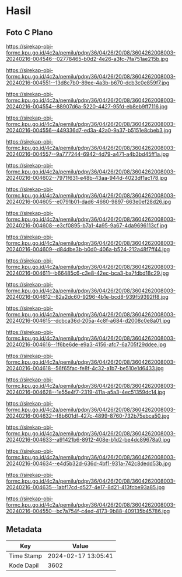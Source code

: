 # Hasil

## Foto C Plano

https://sirekap-obj-formc.kpu.go.id/4c2a/pemilu/pdpr/36/04/26/20/08/3604262008003-20240216-004546--02778465-b0d2-4e26-a3fc-7fa751ae215b.jpg

https://sirekap-obj-formc.kpu.go.id/4c2a/pemilu/pdpr/36/04/26/20/08/3604262008003-20240216-004551--13d8c7b0-89ee-4a3b-b670-dcb3c0e859f7.jpg

https://sirekap-obj-formc.kpu.go.id/4c2a/pemilu/pdpr/36/04/26/20/08/3604262008003-20240216-004554--88907d6a-5220-4427-95fd-eb8eb9ff7116.jpg

https://sirekap-obj-formc.kpu.go.id/4c2a/pemilu/pdpr/36/04/26/20/08/3604262008003-20240216-004556--449336d7-ed3a-42a0-9a37-b5151e8cbeb3.jpg

https://sirekap-obj-formc.kpu.go.id/4c2a/pemilu/pdpr/36/04/26/20/08/3604262008003-20240216-004557--9a777244-6942-4d79-a471-a4b3bd45ff1a.jpg

https://sirekap-obj-formc.kpu.go.id/4c2a/pemilu/pdpr/36/04/26/20/08/3604262008003-20240216-004602--7971f631-e48b-43aa-944d-4023df1ac178.jpg

https://sirekap-obj-formc.kpu.go.id/4c2a/pemilu/pdpr/36/04/26/20/08/3604262008003-20240216-004605--e0791b01-dad6-4660-9897-663e0ef28d26.jpg

https://sirekap-obj-formc.kpu.go.id/4c2a/pemilu/pdpr/36/04/26/20/08/3604262008003-20240216-004608--e3cf0895-b7a1-4a95-9a67-4da9696113cf.jpg

https://sirekap-obj-formc.kpu.go.id/4c2a/pemilu/pdpr/36/04/26/20/08/3604262008003-20240216-004609--d84dbe3b-b0d0-406a-b524-212a48f7ff44.jpg

https://sirekap-obj-formc.kpu.go.id/4c2a/pemilu/pdpr/36/04/26/20/08/3604262008003-20240216-004611--b66485c6-c3e8-42ec-bca3-ba7fdbd18c29.jpg

https://sirekap-obj-formc.kpu.go.id/4c2a/pemilu/pdpr/36/04/26/20/08/3604262008003-20240216-004612--82a2dc60-9296-4b1e-bcd8-939f59392ff8.jpg

https://sirekap-obj-formc.kpu.go.id/4c2a/pemilu/pdpr/36/04/26/20/08/3604262008003-20240216-004615--dcbca36d-205a-4c8f-a684-d2008c0e8a01.jpg

https://sirekap-obj-formc.kpu.go.id/4c2a/pemilu/pdpr/36/04/26/20/08/3604262008003-20240216-004616--1f6be6de-e9a3-4156-afc7-6a705f29ddee.jpg

https://sirekap-obj-formc.kpu.go.id/4c2a/pemilu/pdpr/36/04/26/20/08/3604262008003-20240216-004618--56f65fac-fe8f-4c32-a1b7-be510e1d6433.jpg

https://sirekap-obj-formc.kpu.go.id/4c2a/pemilu/pdpr/36/04/26/20/08/3604262008003-20240216-004628--1e55e4f7-2319-411a-a5a3-4ec51359dc14.jpg

https://sirekap-obj-formc.kpu.go.id/4c2a/pemilu/pdpr/36/04/26/20/08/3604262008003-20240216-004632--f8b601df-427c-4899-8760-732b75ebca50.jpg

https://sirekap-obj-formc.kpu.go.id/4c2a/pemilu/pdpr/36/04/26/20/08/3604262008003-20240216-004633--a91421b6-8912-408e-b1d2-be4dc89678a0.jpg

https://sirekap-obj-formc.kpu.go.id/4c2a/pemilu/pdpr/36/04/26/20/08/3604262008003-20240216-004634--e4d5b32d-636d-4bf1-931a-742c8dedd53b.jpg

https://sirekap-obj-formc.kpu.go.id/4c2a/pemilu/pdpr/36/04/26/20/08/3604262008003-20240216-004635--1abf17cd-d527-4e17-8d21-413fcbe93a85.jpg

https://sirekap-obj-formc.kpu.go.id/4c2a/pemilu/pdpr/36/04/26/20/08/3604262008003-20240216-004550--bc7a754f-c4ed-4173-9b88-409135b45786.jpg


## Metadata

| Key        | Value               |
| ---------- | ------------------- |
| Time Stamp | 2024-02-17 13:05:41 |
| Kode Dapil | 3602                |



